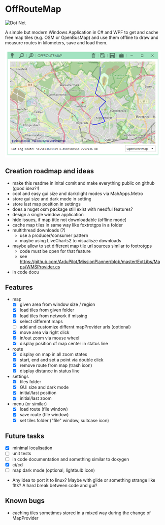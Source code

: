 # OffRouteMap

![Dot Net](https://github.com/no-go/OffRouteMap/actions/workflows/dotnet-desktop.yml/badge.svg)

A simple but modern Windows Application in C# and WPF to get and cache free
map tiles (e.g. OSM or OpenBusMap) and use them offline to draw and measure routes
in kilometers, save and load them.

![Screenshot](screenshot.png)

## Creation roadmap and ideas

- make this readme in inital comit and make everything public on github (good idea?!)
- cool and easy gui size and dark/light modes via MahApps.Metro
- store gui size and dark mode in setting
- store last map position in settings
- does a nuget osm package still exist with needful features?
- design a single window application
- hide issues, if map title not downloadable (offline mode)
- cache map tiles in same way like foxtrotgps in a folder
- multithread downloads (?)
  - use a producer/consumer pattern 
  - maybe using LiveCharts2 to visualisze downloads
- maybe allow to set different map tile url sources similar to foxtrotgps
  - code must be open for that feature
  - see https://github.com/ArduPilot/MissionPlanner/blob/master/ExtLibs/Maps/WMSProvider.cs
- in code docu 

## Features

- map
  - [x] given area from window size / region
  - [x] load tiles from given folder
  - [x] load tiles from network if missing 
  - [x] select different maps
  - [ ] add and customize differnt mapProvider urls (optional)
  - [x] move area via right click
  - [x] in/out zoom via mouse wheel
  - [x] display position of map center in status line
- route
  - [x] display on map in all zoom states
  - [x] start, end and set a point via double click
  - [x] remove route from map (trash icon)
  - [x] display distance in status line
- settings
  - [x] tiles folder
  - [x] GUI size and dark mode
  - [x] initial/last position
  - [x] initial/last zoom
- menu (or similar)
  - [x] load route (file window)
  - [x] save route (file window)
  - [x] set tiles folder ("file" window, suitcase icon)

## Future tasks

- [x] minimal localisation
- [ ] unit tests
- [ ] in code documentation and something similar to doxygen
- [x] ci/cd
- [ ] map dark mode (optional, lightbulb icon)
- Any idea to port it to linux? Maybe with glide or something strange like fltk? A hard break between code and gui?

## Known bugs

- caching tiles sometimes stored in a mixed way during the change of MapProvider
